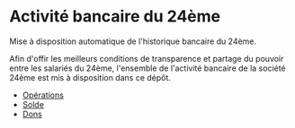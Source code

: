 # Activité bancaire du 24ème

Mise à disposition automatique de l'historique bancaire du 24ème.

Afin d'offir les meilleurs conditions de transparence et partage du pouvoir entre les salariés du 24ème, l'ensemble de l'activité bancaire de la société 24ème est mis à disposition dans ce dépôt.

- [Opérations](https://github.com/24eme/banque/blob/master/data/history.csv)
- [Solde](https://github.com/24eme/banque/blob/master/data/list.csv)
- [Dons](https://github.com/24eme/banque/blob/master/data/dons.csv)

